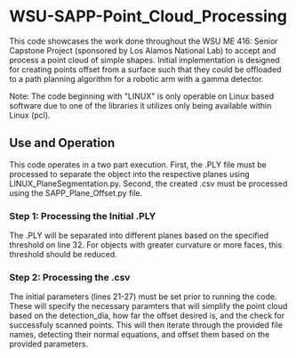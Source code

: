 # WSU-SAPP-Point_Cloud_Processing
This code showcases the work done throughout the WSU ME 416: Senior Capstone Project (sponsored by Los Alamos National Lab) to accept and process a point cloud of simple shapes. Initial implementation is designed for creating points offset from a surface such that they could be offloaded to a path planning algorithm for a robotic arm with a gamma detector.

Note: The code beginning with "LINUX" is only operable on Linux based software due to one of the libraries it utilizes only being available within Linux (pcl).

## Use and Operation

This code operates in a two part execution. First, the .PLY file must be processed to separate the object into the respective planes using LINUX_PlaneSegmentation.py. Second, the created .csv must be processed using the SAPP_Plane_Offset.py file.

### Step 1: Processing the Initial .PLY

The .PLY will be separated into different planes based on the specified threshold on line 32. For objects with greater curvature or more faces, this threshold should be reduced.

### Step 2: Processing the .csv

The initial parameters (lines 21-27) must be set prior to running the code. These will specify the necessary paramters that will simplify the point cloud based on the detection_dia, how far the offset desired is, and the check for successfuly scanned points. This will then iterate through the provided file names, detecting their normal equations, and offset them based on the provided parameters.

